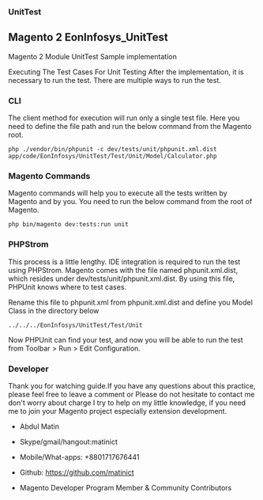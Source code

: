### UnitTest

## Magento 2 EonInfosys_UnitTest


Magento 2 Module UnitTest Sample implementation



Executing The Test Cases For Unit Testing After the implementation, it is necessary to run the test. There are multiple ways to run the test.

### CLI

The client method for execution will run only a single test file. Here you need to define the file path and run the below command from the Magento root.

    php ./vendor/bin/phpunit -c dev/tests/unit/phpunit.xml.dist app/code/EonInfosys/UnitTest/Test/Unit/Model/Calculator.php

### Magento Commands

Magento commands will help you to execute all the tests written by Magento and by you. You need to run the below command from the root of Magento.

    php bin/magento dev:tests:run unit

### PHPStrom

This process is a little lengthy. IDE integration is required to run the test using PHPStrom. Magento comes with the file named phpunit.xml.dist, which resides under dev/tests/unit/phpunit.xml.dist. By using this file, PHPUnit knows where to test cases.

Rename this file to phpunit.xml from phpunit.xml.dist and define you Model Class in the directory below

    ../../../EonInfosys/UnitTest/Test/Unit

Now PHPUnit can find your test, and now you will be able to run the test from Toolbar > Run > Edit Configuration.



### Developer


Thank you for watching guide.If you have any questions about this practice, please feel free to leave a comment or Please do not hesitate to contact me don't worry about charge I try to help  on my little knowledge, if you need me to join your Magento project especially extension development.


- Abdul Matin

- Skype/gmail/hangout:matinict

- Mobile/What-apps: +8801717676441

- Github: https://github.com/matinict

- Magento Developer Program Member & Community Contributors
